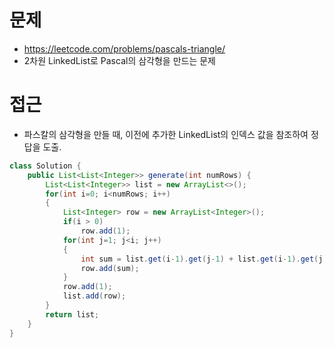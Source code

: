 # 문제
- https://leetcode.com/problems/pascals-triangle/
- 2차원 LinkedList로 Pascal의 삼각형을 만드는 문제

# 접근
- 파스칼의 삼각형을 만들 때, 이전에 추가한 LinkedList의 인덱스 값을 참조하여 정답을 도출.

```java
class Solution {
    public List<List<Integer>> generate(int numRows) {
        List<List<Integer>> list = new ArrayList<>();
        for(int i=0; i<numRows; i++)
        {
            List<Integer> row = new ArrayList<Integer>();
            if(i > 0)
                row.add(1);
            for(int j=1; j<i; j++)
            {
                int sum = list.get(i-1).get(j-1) + list.get(i-1).get(j);
                row.add(sum);    
            }
            row.add(1);
            list.add(row);
        }
        return list;
    }
}
```

